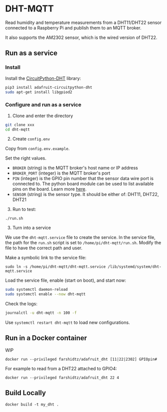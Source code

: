# DHT-MQTT
Read humidity and temperature measurements from a DHT11/DHT22 sensor connected to a Raspberry Pi and publish them to an MQTT broker.

It also supports the AM2302 sensor, which is the wired version of DHT22.

## Run as a service
### Install
Install the [CircuitPython-DHT](https://github.com/adafruit/Adafruit_CircuitPython_DHT) library:
```bash
pip3 install adafruit-circuitpython-dht
sudo apt-get install libgpiod2
```

### Configure and run as a service
1. Clone and enter the directory

```bash
git clone xxx
cd dht-mqtt
```

2. Create `config.env`

Copy from `config.env.example`.

Set the right values.

* `BROKER` (string) is the MQTT broker's host name or IP address
* `BROKER_PORT` (integer) is the MQTT broker's port
* `PIN` (integer) is the GPIO pin number that the sensor data wire port is connected to. The python board module can be used to list available pins on the board. Learn more [here](https://learn.adafruit.com/circuitpython-digital-inputs-and-outputs/board-pins).
* `SENSOR` (string) is the sensor type. It should be either of: DHT11, DHT22, DHT21

3. Run to test:

```
./run.sh
```

3. Turn into a service

We use the `dht-mqtt.service` file to create the service.
In the service file, the path for the `run.sh` script is set to `/home/pi/dht-mqtt/run.sh`.
Modify the file to have the correct path and user.

Make a symbolic link to the service file:
```
sudo ln -s /home/pi/dht-mqtt/dht-mqtt.service /lib/systemd/system/dht-mqtt.service
```

Load the service file, enable (start on boot), and start now:
```bash
sudo systemctl daemon-reload
sudo systemctl enable --now dht-mqtt
```

Check the logs:
```bash
journalctl -u dht-mqtt -n 100 -f
```

Use `systemctl restart dht-mqtt` to load new configurations.

## Run in a Docker container
WIP

```
docker run --privileged farshidtz/adafruit_dht [11|22|2302] GPIOpin#
```

For example to read from a DHT22 attached to GPIO4:
```
docker run --privileged farshidtz/adafruit_dht 22 4

```

## Build Locally
```
docker build -t my_dht .
```

